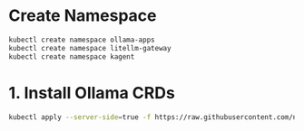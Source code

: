 # Create Namespace

```bash
kubectl create namespace ollama-apps
kubectl create namespace litellm-gateway
kubectl create namespace kagent
```

# 1. Install Ollama CRDs
```bash
kubectl apply --server-side=true -f https://raw.githubusercontent.com/nekomeowww/ollama-operator/v0.10.1/dist/install.yaml
```